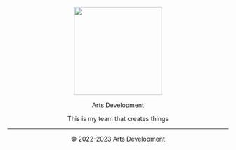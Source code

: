 <div align="center">
  <p>
    <img src="https://i.imgur.com/CwMgknk.png" width="200" />
  </p>
  Arts Development
<p>
This is my team that creates things
</p>

---

© 2022-2023 Arts Development
